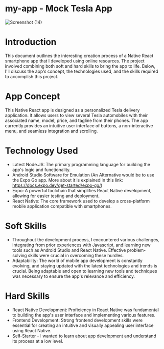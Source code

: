 # my-app - Mock Tesla App

![Screenshot (14)](https://github.com/LarryGreen-alt/my-app-Repo/assets/78444835/76869c8f-f5ea-4b56-b8f2-4168ee18d454)


# Introduction
This document outlines the interesting creation process of a Native React smartphone app that I developed using online resources. The project involved combining both soft and hard skills to bring the app to life. Below, I'll discuss the app's concept, the technologies used, and the skills required to accomplish this project.

# App Concept
This Native React app is designed as a personalized Tesla delivery application. It allows users to view several Tesla automobiles with their associated name, model, price, and tagline from their phones. The app currently provides an intuitive user interface of buttons, a non-interactive menu, and seamless integration and scrolling.

# Technology Used
- Latest Node.JS: The primary programming language for building the app's logic and functionality.
- Android Studio Software for Emulation (An Alternative would be to use the Expo Go app. More about it is explained in this link: https://docs.expo.dev/get-started/expo-go/)
- Expo:  A powerful toolchain that simplifies React Native development, allowing for easier testing and deployment.
- React Native: The core framework used to develop a cross-platform mobile application compatible with smartphones.

# Soft Skills
- Throughout the development process, I encountered various challenges, integrating from prior experiences with Javascript, and learning new tools such as Android Studio and React Native. Effective problem-solving skills were crucial in overcoming these hurdles.
- Adaptability: The world of mobile app development is constantly evolving, and staying updated with the latest technologies and trends is crucial. Being adaptable and open to learning new tools and techniques was necessary to ensure the app's relevance and efficiency.

# Hard Skills
- React Native Development: Proficiency in React Native was fundamental to building the app's user interface and implementing various features.
- Frontend Development: Strong frontend development skills were essential for creating an intuitive and visually appealing user interface using React Native.
- Self-Starter - I wanted to learn about app development and understand its process at a low level. 

